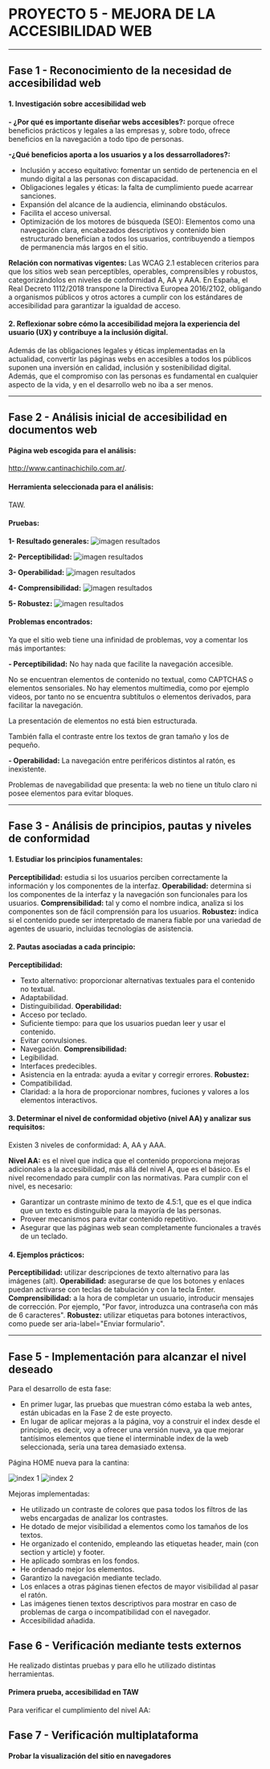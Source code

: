 # PROYECTO 5 - MEJORA DE LA ACCESIBILIDAD WEB

---


## Fase 1 - Reconocimiento de la necesidad de accesibilidad web

#### 1. Investigación sobre accesibilidad web

__- ¿Por qué es importante diseñar webs accesibles?:__ porque ofrece beneficios prácticos y legales a las empresas y, sobre todo, ofrece beneficios en la navegación a todo tipo de personas.


__-¿Qué beneficios aporta a los usuarios y a los dessarrolladores?:__  
- Inclusión y acceso equitativo: fomentar un sentido de pertenencia en el mundo digital a las personas con discapacidad.
- Obligaciones legales y éticas: la falta de cumplimiento puede acarrear sanciones. 
- Expansión del alcance de la audiencia, eliminando obstáculos.
- Facilita el acceso universal.
- Optimización de los motores de búsqueda (SEO): Elementos como una navegación clara, encabezados descriptivos y contenido bien estructurado benefician a todos los usuarios, contribuyendo a tiempos de permanencia más largos en el sitio.


__Relación con normativas vigentes:__ Las WCAG 2.1 establecen criterios para que los sitios web sean perceptibles, operables, comprensibles y robustos, categorizándolos en niveles de conformidad A, AA y AAA. En España, el Real Decreto 1112/2018 transpone la Directiva Europea 2016/2102, obligando a organismos públicos y otros actores a cumplir con los estándares de accesibilidad para garantizar la igualdad de acceso.


#### 2. Reflexionar sobre cómo la accesibilidad mejora la experiencia del usuario (UX) y contribuye a la inclusión digital.
Además de las obligaciones legales y éticas implementadas en la actualidad, convertir las páginas webs en accesibles a todos los públicos suponen una inversión en calidad, inclusión y sostenibilidad digital. Además, que el compromiso con las personas es fundamental en cualquier aspecto de la vida, y en el desarrollo web no iba a ser menos. 

---


## Fase 2 - Análisis inicial de accesibilidad en documentos web
#### Página web escogida para el análisis: 
http://www.cantinachichilo.com.ar/.

#### Herramienta seleccionada para el análisis:
TAW.

#### Pruebas:
__1- Resultado generales:__
<img src="taw/taw1.jpg" alt="imagen resultados">

__2- Perceptibilidad:__
<img src="taw/taw2.jpg" alt="imagen resultados">

__3- Operabilidad:__
<img src="taw/taw3.jpg" alt="imagen resultados">

__4- Comprensibilidad:__
<img src="taw/taw4.jpg" alt="imagen resultados">

__5- Robustez:__
<img src="taw/taw5.jpg" alt="imagen resultados">

#### Problemas encontrados:
Ya que el sitio web tiene una infinidad de problemas, voy a comentar los más importantes:

__- Perceptibilidad:__ 
No hay nada que facilite la navegación accesible.

No se encuentran elementos de contenido no textual, como CAPTCHAS o elementos sensoriales.
No hay elementos multimedia, como por ejemplo videos, por tanto no se encuentra subtítulos o elementos derivados, para facilitar la navegación.

La presentación de elementos no está bien estructurada.

También falla el contraste entre los textos de gran tamaño y los de pequeño.


__- Operabilidad:__
La navegación entre periféricos distintos al ratón, es inexistente.

Problemas de navegabilidad que presenta: la web no tiene un título claro ni posee elementos para evitar bloques.

---


## Fase 3 - Análisis de principios, pautas y niveles de conformidad


#### 1. Estudiar los principios funamentales:
__Perceptibilidad:__ estudia si los usuarios perciben correctamente la información y los componentes de la interfaz.
__Operabilidad:__ determina si los componentes de la interfaz y la navegación son funcionales para los usuarios.
__Comprensibilidad:__ tal y como el nombre indica, analiza si los componentes son de fácil comprensión para los usuarios.
__Robustez:__ indica si el contenido puede ser interpretado de manera fiable por una variedad de agentes de usuario, incluidas tecnologías de asistencia.


#### 2. Pautas asociadas a cada principio:
__Perceptibilidad:__ 
- Texto alternativo: proporcionar alternativas textuales para el contenido no textual. 
- Adaptabilidad.
- Distinguibilidad.
__Operabilidad:__ 
- Acceso por teclado.
- Suficiente tiempo: para que los usuarios puedan leer y usar el contenido.
- Evitar convulsiones.
- Navegación.
__Comprensibilidad:__ 
- Legibilidad.
- Interfaces predecibles.
- Asistencia en la entrada: ayuda a evitar y corregir errores.
__Robustez:__ 
- Compatibilidad.
- Claridad: a la hora de proporcionar nombres, fuciones y valores a los elementos interactivos.


#### 3. Determinar el nivel de conformidad objetivo (nivel AA) y analizar sus requisitos:
Existen 3 niveles de conformidad: A, AA y AAA.

__Nivel AA:__ es el nivel que indica que el contenido proporciona mejoras adicionales a la accesibilidad, más allá del nivel A, que es el básico. Es el nivel recomendado para cumplir con las normativas.
Para cumplir con el nivel, es necesario:
- Garantizar un contraste mínimo de texto de 4.5:1, que es el que indica que un texto es distinguible para la mayoría de las personas.
- Proveer mecanismos para evitar contenido repetitivo.
- Asegurar que las páginas web sean completamente funcionales a través de un teclado.


#### 4. Ejemplos prácticos:
__Perceptibilidad:__ utilizar descripciones de texto alternativo para las imágenes (alt). 
__Operabilidad:__ asegurarse de que los botones y enlaces puedan activarse con teclas de tabulación y con la tecla Enter.
__Comprensibilidad:__ a la hora de completar un usuario, introducir mensajes de corrección. Por ejemplo, "Por favor, introduzca una contraseña con más de 6 caracteres".
__Robustez:__ utilizar etiquetas para botones interactivos, como puede ser aria-label="Enviar formulario".

---


## Fase 5 - Implementación para alcanzar el nivel deseado

Para el desarrollo de esta fase:
- En primer lugar, las pruebas que muestran cómo estaba la web antes, están ubicadas en la Fase 2 de este proyecto.
- En lugar de aplicar mejoras a la página, voy a construir el index desde el principio, es decir, voy a ofrecer una versión nueva, ya que mejorar tantísimos elementos que tiene el interminable index de la web seleccionada, sería una tarea demasiado extensa.

Página HOME nueva para la cantina:

<img src="taw/index1.jpg" alt="index 1">
<img src="taw/index2.jpg" alt="index 2">


Mejoras implementadas:
- He utilizado un contraste de colores que pasa todos los filtros de las webs encargadas de analizar los contrastes.
- He dotado de mejor visibilidad a elementos como los tamaños de los textos.
- He organizado el contenido, empleando las etiquetas header, main (con section y article) y footer.
- He aplicado sombras en los fondos.
- He ordenado mejor los elementos.
- Garantizo la navegación mediante teclado.
- Los enlaces a otras páginas tienen efectos de mayor visibilidad al pasar el ratón.
- Las imágenes tienen textos descriptivos para mostrar en caso de problemas de carga o incompatibilidad con el navegador.
- Accesibilidad añadida.

## Fase 6 - Verificación mediante tests externos

He realizado distintas pruebas y para ello he utilizado distintas herramientas.

#### Primera prueba, accesibilidad en TAW
Para verificar el cumplimiento del nivel AA:



## Fase 7 - Verificación multiplataforma

#### Probar la visualización del sitio en navegadores


